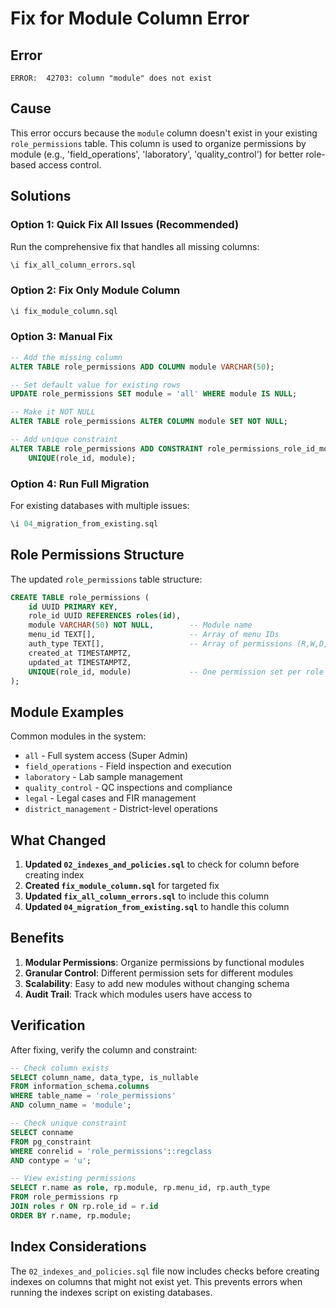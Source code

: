 # Fix for Module Column Error

## Error
```
ERROR:  42703: column "module" does not exist
```

## Cause
This error occurs because the `module` column doesn't exist in your existing `role_permissions` table. This column is used to organize permissions by module (e.g., 'field_operations', 'laboratory', 'quality_control') for better role-based access control.

## Solutions

### Option 1: Quick Fix All Issues (Recommended)
Run the comprehensive fix that handles all missing columns:
```sql
\i fix_all_column_errors.sql
```

### Option 2: Fix Only Module Column
```sql
\i fix_module_column.sql
```

### Option 3: Manual Fix
```sql
-- Add the missing column
ALTER TABLE role_permissions ADD COLUMN module VARCHAR(50);

-- Set default value for existing rows
UPDATE role_permissions SET module = 'all' WHERE module IS NULL;

-- Make it NOT NULL
ALTER TABLE role_permissions ALTER COLUMN module SET NOT NULL;

-- Add unique constraint
ALTER TABLE role_permissions ADD CONSTRAINT role_permissions_role_id_module_key 
    UNIQUE(role_id, module);
```

### Option 4: Run Full Migration
For existing databases with multiple issues:
```sql
\i 04_migration_from_existing.sql
```

## Role Permissions Structure

The updated `role_permissions` table structure:
```sql
CREATE TABLE role_permissions (
    id UUID PRIMARY KEY,
    role_id UUID REFERENCES roles(id),
    module VARCHAR(50) NOT NULL,        -- Module name
    menu_id TEXT[],                     -- Array of menu IDs
    auth_type TEXT[],                   -- Array of permissions (R,W,D,F)
    created_at TIMESTAMPTZ,
    updated_at TIMESTAMPTZ,
    UNIQUE(role_id, module)             -- One permission set per role per module
);
```

## Module Examples

Common modules in the system:
- `all` - Full system access (Super Admin)
- `field_operations` - Field inspection and execution
- `laboratory` - Lab sample management
- `quality_control` - QC inspections and compliance
- `legal` - Legal cases and FIR management
- `district_management` - District-level operations

## What Changed

1. **Updated `02_indexes_and_policies.sql`** to check for column before creating index
2. **Created `fix_module_column.sql`** for targeted fix
3. **Updated `fix_all_column_errors.sql`** to include this column
4. **Updated `04_migration_from_existing.sql`** to handle this column

## Benefits

1. **Modular Permissions**: Organize permissions by functional modules
2. **Granular Control**: Different permission sets for different modules
3. **Scalability**: Easy to add new modules without changing schema
4. **Audit Trail**: Track which modules users have access to

## Verification

After fixing, verify the column and constraint:
```sql
-- Check column exists
SELECT column_name, data_type, is_nullable
FROM information_schema.columns 
WHERE table_name = 'role_permissions' 
AND column_name = 'module';

-- Check unique constraint
SELECT conname 
FROM pg_constraint 
WHERE conrelid = 'role_permissions'::regclass 
AND contype = 'u';

-- View existing permissions
SELECT r.name as role, rp.module, rp.menu_id, rp.auth_type
FROM role_permissions rp
JOIN roles r ON rp.role_id = r.id
ORDER BY r.name, rp.module;
```

## Index Considerations

The `02_indexes_and_policies.sql` file now includes checks before creating indexes on columns that might not exist yet. This prevents errors when running the indexes script on existing databases.
